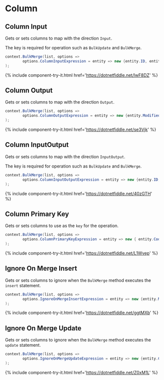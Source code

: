 # Column

## Column Input
Gets or sets columns to map with the direction `Input`.

The key is required for operation such as `BulkUpdate` and `BulkMerge`.


```csharp
context.BulkMerge(list, options => 
        options.ColumnInputExpression = entity => new {entity.ID, entity.Code}
); 
```
{% include component-try-it.html href='https://dotnetfiddle.net/lwF8DZ' %}

## Column Output
Gets or sets columns to map with the direction `Output`.


```csharp
context.BulkMerge(list, options => 
        options.ColumnOutputExpression = entity => new {entity.ModifiedDate, entity.ModifiedUser}
); 
```
{% include component-try-it.html href='https://dotnetfiddle.net/se3Vjk' %}

## Column InputOutput
Gets or sets columns to map with the direction `InputOutput`.

The key is required for operation such as `BulkUpdate` and `BulkMerge`.


```csharp
context.BulkMerge(list, options => 
        options.ColumnInputOutputExpression = entity => new {entity.ID, entity.Code}
); 
```
{% include component-try-it.html href='https://dotnetfiddle.net/40zGTH' %}

## Column Primary Key
Gets or sets columns to use as the `key` for the operation.


```csharp
context.BulkMerge(list, options => 
        options.ColumnPrimaryKeyExpression = entity => new { entity.Code1, entity.Code2 }
); 
```
{% include component-try-it.html href='https://dotnetfiddle.net/L1Wvep' %}

## Ignore On Merge Insert
Gets or sets columns to ignore when the `BulkMerge` method executes the `insert` statement.


```csharp
context.BulkMerge(list, options => 
        options.IgnoreOnMergeInsertExpression = entity => new {entity.ModifiedDate, entity.ModifiedUser}
); 
```
{% include component-try-it.html href='https://dotnetfiddle.net/ggtMXb' %}

## Ignore On Merge Update
Gets or sets columns to ignore when the `BulkMerge` method executes the `update` statement.


```csharp
context.BulkMerge(list, options => 
        options.IgnoreOnMergeUpdateExpression = entity => new {entity.CreatedDate, entity.CreatedUser}
); 
```
{% include component-try-it.html href='https://dotnetfiddle.net/Z0xM1L' %}
